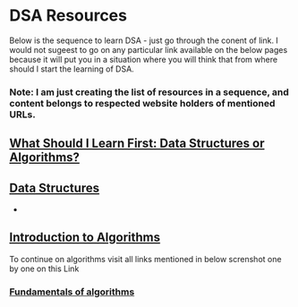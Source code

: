 # DSA Resources
Below is the sequence to learn DSA - just go through the conent of link. I would not sugeest to go on any particular link available on the below pages because it will put 
you in a situation where you will think that from where should I start the learning of DSA.
### Note: I am just creating the list of resources in a sequence, and content belongs to respected website holders of mentioned URLs. 
## [What Should I Learn First: Data Structures or Algorithms?](https://www.geeksforgeeks.org/what-should-i-learn-first-data-structures-or-algorithms/)
## [Data Structures](https://www.geeksforgeeks.org/data-structures/?ref=shm)
- 
## [Introduction to Algorithms](https://www.geeksforgeeks.org/introduction-to-algorithms/?ref=roadmap)
To continue on algorithms visit all links mentioned in below screnshot one by one on this Link
### [Fundamentals of algorithms](https://www.geeksforgeeks.org/fundamentals-of-algorithms/#introduction-to-algorithms)

